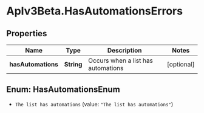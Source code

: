# ApIv3Beta.HasAutomationsErrors

## Properties

Name | Type | Description | Notes
------------ | ------------- | ------------- | -------------
**hasAutomations** | **String** | Occurs when a list has automations | [optional] 



## Enum: HasAutomationsEnum


* `The list has automations` (value: `"The list has automations"`)




